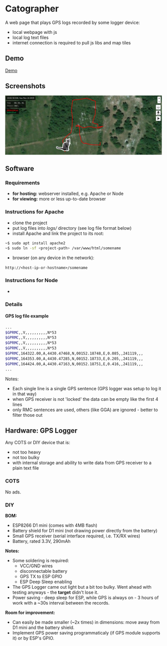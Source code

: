 # Catographer
A web page that plays GPS logs recorded by some logger device:
* local webpage with js
* local log text files
* internet connection is required to pull js libs and map tiles

## Demo
[Demo](https://okdzhimiev.github.io/catographer/index.html?path=demo)

## Screenshots
![screen1](screenshots/screen1.jpeg)

## Software
### Requirements
* **for hosting:** webserver installed, e.g. Apache or Node
* **for viewing:** more or less up-to-date browser

### Instructions for Apache
* clone the project
* put log files into *logs/* directory (see log file format below)
* install Apache and link the project to its root:
```sh
~$ sudo apt install apache2
~$ sudo ln -sf <project-path> /var/www/html/somename
```
* browser (on any device in the network):

`http://<host-ip-or-hostname>/somename`


### Instructions for Node
-

### Details
#### GPS log file example
```sh
...
$GPRMC,,V,,,,,,,,,,N*53
$GPRMC,,V,,,,,,,,,,N*53
$GPRMC,,V,,,,,,,,,,N*53
$GPRMC,,V,,,,,,,,,,N*53
$GPRMC,164322.00,A,4430.47468,N,00152.18748,E,0.085,,241119,,,
$GPRMC,164353.00,A,4430.47285,N,00152.18733,E,0.205,,241119,,,
$GPRMC,164424.00,A,4430.47163,N,00152.18751,E,0.416,,241119,,,
...
```
Notes:
* Each single line is a single GPS sentence (GPS logger was setup to log it in that way)
* when GPS receiver is not 'locked' the data can be empty like the first 4 lines
* only RMC sentences are used, others (like GGA) are ignored - better to filter those out

## Hardware: GPS Logger
Any COTS or DIY device that is:
* not too heavy
* not too bulky
* with internal storage and ability to write data from GPS receiver to a plain text file

### COTS
No ads.

### DIY
**BOM:**
* ESP8266 D1 mini (comes with 4MB flash)
* Battery shield for D1 mini (not drawing power directly from the battery)
* Small GPS receiver (serial interface required, i.e. TX/RX wires)
* Battery, rated 3.3V, 290mAh

**Notes:**
* Some soldering is required:
  * VCC/GND wires
  * disconnectable battery
  * GPS TX to ESP GPIO
  * ESP Deep Sleep enabling
* The GPS Logger came out light but a bit too bulky. Went ahead with testing anyways - the **target** didn't lose it.
* Power saving - deep sleep for ESP, while GPS is always on - 3 hours of work with a ~30s interval between the records.

**Room for improvement:**
* Can easily be made smaller (~2x times) in dimensions: move away from D1 mini and the battery shield.
* Implement GPS power saving programmaticaly (if GPS module supports it) or by ESP's GPIO.
